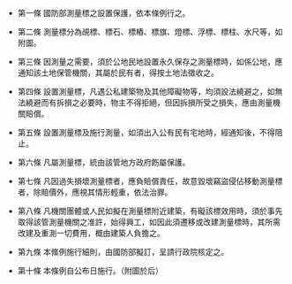 * 第一條 國防部測量標之設置保護，依本條例行之。

* 第二條 測量標分為覘標、標石、標樁、標旗、燈標、浮標、標柱、水尺等，如附圖。

* 第三條 因測量之需要，須於公地民地設置永久保存之測量標時，如係公地，應通知該土地保管機關，其屬於民有者，得按土地法徵收之。

* 第四條 設置測量標，凡遇公私建築物及其他障礙物等，均須設法繞避之，如無法繞避而有拆損之必要時，物主不得拒絕，但因拆損所受之損失，應由測量機關賠償。

* 第五條 設置測量標及施行測量，如須出入公有民有宅地時，經通知後，不得阻止。

* 第六條 凡屬測量標，統由該管地方政府飭屬保護。

* 第七條 凡因過失損壞測量標者，應負賠償責任，故意毀壞竊盜侵佔移動測量標者，除賠價外，應視其情形輕重，依法治罪。

* 第八條 凡機關團體或人民如擬在測量標附近建築，有礙該標效用時，須於事先取得該管測量機關之准許，始得興工，如因此須遷移或改建測量標時，其所需改建及重測一切費用，概由建築人負擔之。

* 第九條 本絛例施行細則，由國防部擬訂，呈請行政院核定之。

* 第十條 本條例自公布日施行。（附圖於后）

